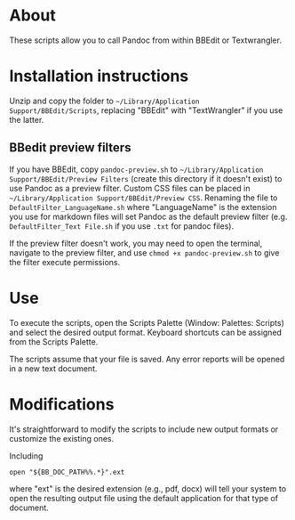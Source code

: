 # About

These scripts allow you to call Pandoc from within BBEdit or Textwrangler.

# Installation instructions

Unzip and copy the folder to `~/Library/Application Support/BBEdit/Scripts`, replacing "BBEdit" with "TextWrangler" if you use the latter. 

## BBedit preview filters

If you have BBEdit, copy `pandoc-preview.sh` to `~/Library/Application Support/BBEdit/Preview Filters` (create this directory if it doesn't exist) to use Pandoc as a preview filter. Custom CSS files can be placed in `~/Library/Application Support/BBEdit/Preview CSS`. Renaming the file to `DefaultFilter_LanguageName.sh` where "LanguageName" is the extension you use for markdown files will set Pandoc as the default preview filter (e.g. `DefaultFilter_Text File.sh` if you use `.txt` for pandoc files).

If the preview filter doesn't work, you may need to open the terminal, navigate to the preview filter, and use `chmod +x pandoc-preview.sh` to give the filter execute permissions.

# Use

To execute the scripts, open the Scripts Palette (Window: Palettes: Scripts) and select the desired output format. Keyboard shortcuts can be assigned from the Scripts Palette.

The scripts assume that your file is saved. Any error reports will be opened in a new text document.

# Modifications

It's straightforward to modify the scripts to include new output formats or customize the existing ones.

Including

```
open "${BB_DOC_PATH%%.*}".ext
```

where "ext" is the desired extension (e.g., pdf, docx) will tell your system to open the resulting output file using the default application for that type of document.

